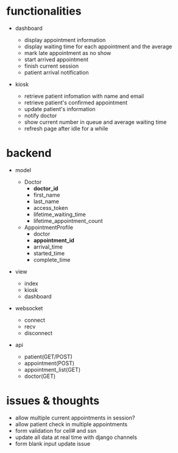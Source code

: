 # functionalities
- dashboard
	- display appointment information
	- display waiting time for each appointment and the average
	- mark late appointment as no show
	- start arrived appointment
	- finish current session
	- patient arrival notification

- kiosk
	- retrieve patient infomation with name and email
	- retrieve patient's confirmed appointment
	- update patient's information
	- notify doctor
	- show current number in queue and average waiting time
	- refresh page after idle for a while

	
# backend

- model
	- Doctor
		- __doctor_id__ 
		- first_name
		- last_name
		- access_token
		- lifetime\_waiting_time
		- lifetime\_appointment_count
	- AppointmentProfile
		- doctor
		- __appointment_id__
		- arrival_time
		- started_time
		- complete_time 


- view
	- index
	- kiosk
	- dashboard 

- websocket
	- connect
	- recv
	- disconnect

- api
	- patient(GET/POST)
	- appointment(POST)
	- appointment_list(GET)
	- doctor(GET) 

# issues & thoughts

- allow multiple current appointments in session?
- allow patient check in multiple appointments
- form validation for cell# and ssn
- update all data at real time with django channels
- form blank input update issue
